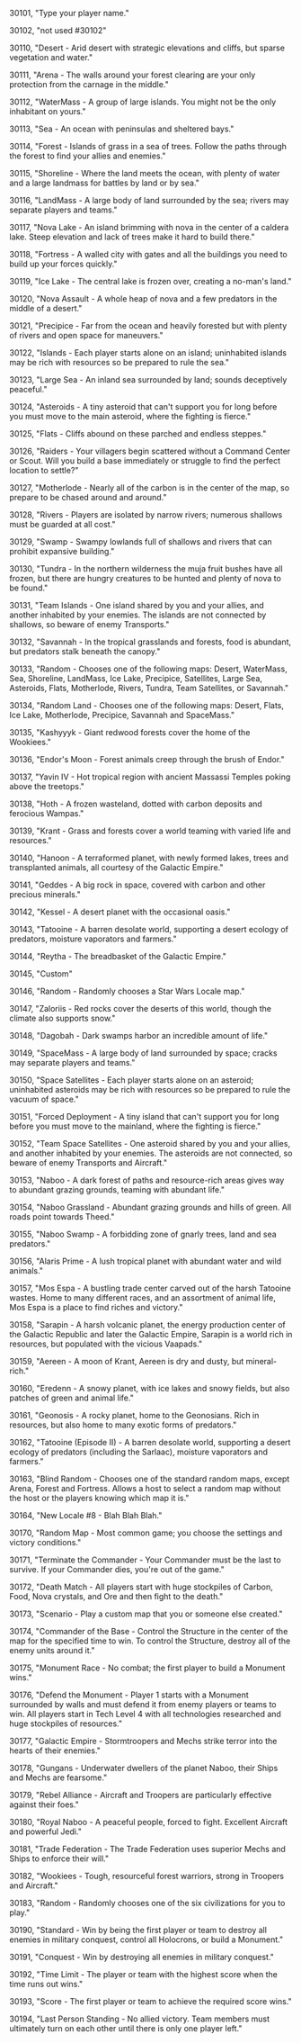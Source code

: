 ﻿30101, "Type your player name."

30102, "not used #30102"

30110, "Desert - Arid desert with strategic elevations and cliffs, but sparse vegetation and water."

30111, "Arena - The walls around your forest clearing are your only protection from the carnage in the middle."

30112, "WaterMass - A group of large islands. You might not be the only inhabitant on yours."

30113, "Sea - An ocean with peninsulas and sheltered bays."

30114, "Forest - Islands of grass in a sea of trees. Follow the paths through the forest to find your allies and enemies."

30115, "Shoreline - Where the land meets the ocean, with plenty of water and a large landmass for battles by land or by sea."

30116, "LandMass - A large body of land surrounded by the sea; rivers may separate players and teams."

30117, "Nova Lake - An island brimming with nova in the center of a caldera lake. Steep elevation and lack of trees make it hard to build there."

30118, "Fortress - A walled city with gates and all the buildings you need to build up your forces quickly."

30119, "Ice Lake - The central lake is frozen over, creating a no-man's land."

30120, "Nova Assault - A whole heap of nova and a few predators in the middle of a desert."

30121, "Precipice - Far from the ocean and heavily forested but with plenty of rivers and open space for maneuvers."

30122, "Islands - Each player starts alone on an island; uninhabited islands may be rich with resources so be prepared to rule the sea."

30123, "Large Sea - An inland sea surrounded by land; sounds deceptively peaceful."

30124, "Asteroids - A tiny asteroid that can't support you for long before you must move to the main asteroid, where the fighting is fierce."

30125, "Flats - Cliffs abound on these parched and endless steppes."

30126, "Raiders - Your villagers begin scattered without a Command Center or Scout. Will you build a base immediately or struggle to find the perfect location to settle?"

30127, "Motherlode - Nearly all of the carbon is in the center of the map, so prepare to be chased around and around."

30128, "Rivers - Players are isolated by narrow rivers; numerous shallows must be guarded at all cost."

30129, "Swamp - Swampy lowlands full of shallows and rivers that can prohibit expansive building."

30130, "Tundra - In the northern wilderness the muja fruit bushes have all frozen, but there are hungry creatures to be hunted and plenty of nova to be found."

30131, "Team Islands - One island shared by you and your allies, and another inhabited by your enemies. The islands are not connected by shallows, so beware of enemy Transports."

30132, "Savannah - In the tropical grasslands and forests, food is abundant, but predators stalk beneath the canopy."

30133, "Random - Chooses one of the following maps: Desert, WaterMass, Sea, Shoreline, LandMass, Ice Lake, Precipice, Satellites, Large Sea, Asteroids, Flats, Motherlode, Rivers, Tundra, Team Satellites, or Savannah."

30134, "Random Land - Chooses one of the following maps: Desert, Flats, Ice Lake, Motherlode, Precipice, Savannah and SpaceMass."

30135, "Kashyyyk - Giant redwood forests cover the home of the Wookiees."

30136, "Endor's Moon - Forest animals creep through the brush of Endor."

30137, "Yavin IV - Hot tropical region with ancient Massassi Temples poking above the treetops."

30138, "Hoth - A frozen wasteland, dotted with carbon deposits and ferocious Wampas."

30139, "Krant - Grass and forests cover a world teaming with varied life and resources."

30140, "Hanoon - A terraformed planet, with newly formed lakes, trees and transplanted animals, all courtesy of the Galactic Empire."

30141, "Geddes - A big rock in space, covered with carbon and other precious minerals."

30142, "Kessel - A desert planet with the occasional oasis."

30143, "Tatooine - A barren desolate world, supporting a desert ecology of predators, moisture vaporators and farmers."

30144, "Reytha - The breadbasket of the Galactic Empire."

30145, "Custom"

30146, "Random - Randomly chooses a Star Wars Locale map."

30147, "Zaloriis - Red rocks cover the deserts of this world, though the climate also supports snow."

30148, "Dagobah - Dark swamps harbor an incredible amount of life."

30149, "SpaceMass - A large body of land surrounded by space; cracks may separate players and teams."

30150, "Space Satellites - Each player starts alone on an asteroid; uninhabited asteroids may be rich with resources so be prepared to rule the vacuum of space."

30151, "Forced Deployment - A tiny island that can't support you for long before you must move to the mainland, where the fighting is fierce."

30152, "Team Space Satellites - One asteroid shared by you and your allies, and another inhabited by your enemies. The asteroids are not connected, so beware of enemy Transports and Aircraft."

30153, "Naboo - A dark forest of paths and resource-rich areas gives way to abundant grazing grounds, teaming with abundant life."

30154, "Naboo Grassland - Abundant grazing grounds and hills of green.  All roads point towards Theed."

30155, "Naboo Swamp - A forbidding zone of gnarly trees, land and sea predators."

30156, "Alaris Prime - A lush tropical planet with abundant water and wild animals."

30157, "Mos Espa - A bustling trade center carved out of the harsh Tatooine wastes.  Home to many different races, and an assortment of animal life, Mos Espa is a place to find riches and victory."

30158, "Sarapin - A harsh volcanic planet, the energy production center of the Galactic Republic and later the Galactic Empire, Sarapin is a world rich in resources, but populated with the vicious Vaapads."

30159, "Aereen - A moon of Krant, Aereen is dry and dusty, but mineral-rich."

30160, "Eredenn - A snowy planet, with ice lakes and snowy fields, but also patches of green and animal life."

30161, "Geonosis - A rocky planet, home to the Geonosians.  Rich in resources, but also home to many exotic forms of predators."

30162, "Tatooine (Episode II) - A barren desolate world, supporting a desert ecology of predators (including the Sarlaac), moisture vaporators and farmers."

30163, "Blind Random - Chooses one of the standard random maps, except Arena, Forest and Fortress.  Allows a host to select a random map without the host or the players knowing which map it is."

30164, "New Locale #8 - Blah Blah Blah."

30170, "Random Map - Most common game; you choose the settings and victory conditions."

30171, "Terminate the Commander - Your Commander must be the last to survive. If your Commander dies, you're out of the game."

30172, "Death Match - All players start with huge stockpiles of Carbon, Food, Nova crystals, and Ore and then fight to the death."

30173, "Scenario - Play a custom map that you or someone else created."

30174, "Commander of the Base - Control the Structure in the center of the map for the specified time to win. To control the Structure, destroy all of the enemy units around it."

30175, "Monument Race - No combat; the first player to build a Monument wins."

30176, "Defend the Monument - Player 1 starts with a Monument surrounded by walls and must defend it from enemy players or teams to win. All players start in Tech Level 4 with all technologies researched and huge stockpiles of resources."

30177, "Galactic Empire - Stormtroopers and Mechs strike terror into the hearts of their enemies."

30178, "Gungans - Underwater dwellers of the planet Naboo, their Ships and Mechs are fearsome."

30179, "Rebel Alliance - Aircraft and Troopers are particularly effective against their foes."

30180, "Royal Naboo - A peaceful people, forced to fight.  Excellent Aircraft and powerful Jedi."

30181, "Trade Federation - The Trade Federation uses superior Mechs and Ships to enforce their will."

30182, "Wookiees - Tough, resourceful forest warriors, strong in Troopers and Aircraft."

30183, "Random - Randomly chooses one of the six civilizations for you to play."

30190, "Standard - Win by being the first player or team to destroy all enemies in military conquest, control all Holocrons, or build a Monument."

30191, "Conquest - Win by destroying all enemies in military conquest."

30192, "Time Limit - The player or team with the highest score when the time runs out wins."

30193, "Score - The first player or team to achieve the required score wins."

30194, "Last Person Standing - No allied victory. Team members must ultimately turn on each other until there is only one player left."

